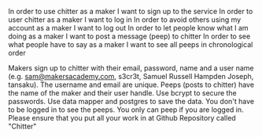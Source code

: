 In order to use chitter as a maker I want to sign up to the service
In order to user chitter as a maker I want to log in
In order to avoid others using my account as a maker I want to log out
In order to let people know what I am doing as a maker I want to post a message (peep) to chitter
In order to see what people have to say as a maker I want to see all peeps in chronological order

Makers sign up to chitter with their email, password, name and a user name (e.g. sam@makersacademy.com, s3cr3t, Samuel Russell Hampden Joseph, tansaku).
The username and email are unique.
Peeps (posts to chitter) have the name of the maker and their user handle.
Use bcrypt to secure the passwords.
Use data mapper and postgres to save the data.
You don't have to be logged in to see the peeps.
You only can peep if you are logged in.
Please ensure that you put all your work in at Github Repository called "Chitter"